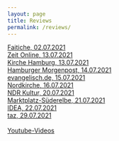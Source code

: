 ```yaml
---
layout: page
title: Reviews
permalink: /reviews/
---
```

<div><a href="https://faitiche.de/blog/2021/07/02/sounds-for-bell-tower-klangturm-hamburg-veddel">Faitiche, 02.07.2021</a></div>
<div><a href="https://www.zeit.de/hamburg/2021-07/elbvertiefung-13-07-2021">Zeit Online, 13.07.2021</a></div>
<div><a href="https://www.kirche-hamburg.de/nachrichten/details/elektro-klaenge-vom-kirchturm.html">Kirche Hamburg, 13.07.2021</a></div>
<div><a href="https://www.mopo.de/hamburg/hamburg-dieser-kirchturm-wird-zum-klangturm/">Hamburger Morgenpost, 14.07.2021</a></div>
<div><a href="https://www.evangelisch.de/inhalte/188453/15-07-2021/gitarren-klaenge-statt-glockengelaeut-kirchenprojekt-hamburg-veddel">evangelisch.de, 15.07.2021</a></div>
<div><a href="https://www.nordkirche.de/nachrichten/nachrichten-detail/nachricht/veddels-kirchturm-kann-auch-e-gitarre">Nordkirche, 16.07.2021</a></div>
<div><a href="https://www.ndr.de/kultur/musik/Klangturm-auf-der-Veddel-Neue-Sounds-aus-der-Kirche,klangturm106.html">NDR Kultur, 20.07.2021</a></div>
<div><a href="https://marktplatz-süderelbe.de/ungewoehnliche-toene-auf-der-veddel/">Marktplatz-Süderelbe, 21.07.2021</a></div>
<div><a href="https://www.idea.de/artikel/hamburg-gitarrenklang-statt-glockenlaeuten">IDEA, 22.07.2021</a></div>
<div><a href="https://taz.de/!5785946/">taz, 29.07.2021</a></div>
<br>
<div><a href="https://www.youtube.com/channel/UCUpOhiNanxwQGwNqJQb_6eg">Youtube-Videos</a></div>
